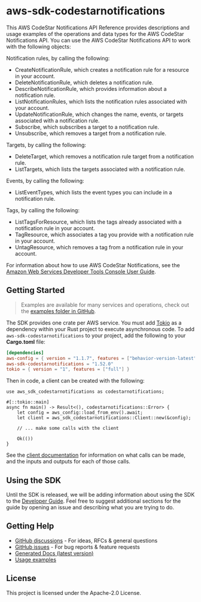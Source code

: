 # aws-sdk-codestarnotifications

This AWS CodeStar Notifications API Reference provides descriptions and usage examples of the operations and data types for the AWS CodeStar Notifications API. You can use the AWS CodeStar Notifications API to work with the following objects:

Notification rules, by calling the following:
  - CreateNotificationRule, which creates a notification rule for a resource in your account.
  - DeleteNotificationRule, which deletes a notification rule.
  - DescribeNotificationRule, which provides information about a notification rule.
  - ListNotificationRules, which lists the notification rules associated with your account.
  - UpdateNotificationRule, which changes the name, events, or targets associated with a notification rule.
  - Subscribe, which subscribes a target to a notification rule.
  - Unsubscribe, which removes a target from a notification rule.

Targets, by calling the following:
  - DeleteTarget, which removes a notification rule target from a notification rule.
  - ListTargets, which lists the targets associated with a notification rule.

Events, by calling the following:
  - ListEventTypes, which lists the event types you can include in a notification rule.

Tags, by calling the following:
  - ListTagsForResource, which lists the tags already associated with a notification rule in your account.
  - TagResource, which associates a tag you provide with a notification rule in your account.
  - UntagResource, which removes a tag from a notification rule in your account.

For information about how to use AWS CodeStar Notifications, see the [Amazon Web Services Developer Tools Console User Guide](https://docs.aws.amazon.com/dtconsole/latest/userguide/what-is-dtconsole.html).

## Getting Started

> Examples are available for many services and operations, check out the
> [examples folder in GitHub](https://github.com/awslabs/aws-sdk-rust/tree/main/examples).

The SDK provides one crate per AWS service. You must add [Tokio](https://crates.io/crates/tokio)
as a dependency within your Rust project to execute asynchronous code. To add `aws-sdk-codestarnotifications` to
your project, add the following to your **Cargo.toml** file:

```toml
[dependencies]
aws-config = { version = "1.1.7", features = ["behavior-version-latest"] }
aws-sdk-codestarnotifications = "1.52.0"
tokio = { version = "1", features = ["full"] }
```

Then in code, a client can be created with the following:

```rust,no_run
use aws_sdk_codestarnotifications as codestarnotifications;

#[::tokio::main]
async fn main() -> Result<(), codestarnotifications::Error> {
    let config = aws_config::load_from_env().await;
    let client = aws_sdk_codestarnotifications::Client::new(&config);

    // ... make some calls with the client

    Ok(())
}
```

See the [client documentation](https://docs.rs/aws-sdk-codestarnotifications/latest/aws_sdk_codestarnotifications/client/struct.Client.html)
for information on what calls can be made, and the inputs and outputs for each of those calls.

## Using the SDK

Until the SDK is released, we will be adding information about using the SDK to the
[Developer Guide](https://docs.aws.amazon.com/sdk-for-rust/latest/dg/welcome.html). Feel free to suggest
additional sections for the guide by opening an issue and describing what you are trying to do.

## Getting Help

* [GitHub discussions](https://github.com/awslabs/aws-sdk-rust/discussions) - For ideas, RFCs & general questions
* [GitHub issues](https://github.com/awslabs/aws-sdk-rust/issues/new/choose) - For bug reports & feature requests
* [Generated Docs (latest version)](https://awslabs.github.io/aws-sdk-rust/)
* [Usage examples](https://github.com/awslabs/aws-sdk-rust/tree/main/examples)

## License

This project is licensed under the Apache-2.0 License.

